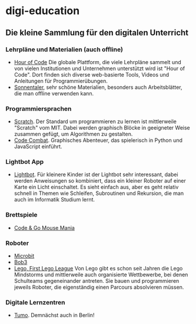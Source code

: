 # digi-education
## Die kleine Sammlung für den digitalen Unterricht

### Lehrpläne und Materialien (auch offline)
* [Hour of Code](https://code.org/) Die globale Plattform, die viele Lehrpläne sammelt und von vielen Institutionen und Unternehmen unterstützt wird ist "Hour of Code". Dort finden sich diverse web-basierte Tools, Videos und Anleitungen für Programmierübungen. 
* [Sonnentaler](https://www.sonnentaler.net/aktivitaeten/informatik/programmieren/123-kodiert/), sehr schöne Materialien, besonders auch Arbeitsblätter, die man offline verwenden kann.

### Programmiersprachen
* [Scratch](https://scratch.mit.edu/). Der Standard um programmieren zu lernen ist mittlerweile "Scratch" vom MIT. Dabei werden graphisch Blöcke in geeigneter Weise zusammen gefügt, um Algorithmen zu gestalten.
* [Code Combat](https://codecombat.com/). Graphisches Abenteuer, das spielerisch in Python und JavaScript einführt.

### Lightbot App
* [Lightbot](https://lightbot.com/). Für kleinere Kinder ist der Lightbot sehr interessant, dabei werden Anweisungen so kombiniert, dass ein kleiner Roboter auf einer Karte ein Licht einschaltet. Es sieht einfach aus, aber es geht relativ schnell in Themen wie Schleifen, Subroutinen und Rekursion, die man auch im Informatik Studium lernt.

### Brettspiele
* [Code & Go Mouse Mania](https://www.westermann.de/artikel/L30923/Code-Go-Mouse-Mania-Brettspiel)

### Roboter
* [Microbit](https://microbit.org/)
* [Bob3](https://www.bob3.org/de/grundschule)
* [Lego, First Lego League](https://www.first-lego-league.org/de/)
Von Lego gibt es schon seit Jahren die Lego Mindstorms und mittlerweile auch organisierte Wettbewerbe, bei denen Schulteams gegeneinander antreten. Sie bauen und programmieren jeweils Roboter, die eigenständig einen Parcours absolvieren müssen. 

### Digitale Lernzentren
* [Tumo](https://www.youtube.com/watch?v=R94lhYCl4XE). Demnächst auch in Berlin!
